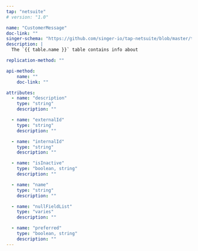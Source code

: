 ```yaml
---
tap: "netsuite"
# version: "1.0"

name: "CustomerMessage"
doc-link: ""
singer-schema: "https://github.com/singer-io/tap-netsuite/blob/master/tap_netsuite/schemas/CustomerMessage.json"
description: |
  The `{{ table.name }}` table contains info about 

replication-method: ""

api-method:
    name: ""
    doc-link: ""

attributes:
  - name: "description"
    type: "string"
    description: ""

  - name: "externalId"
    type: "string"
    description: ""

  - name: "internalId"
    type: "string"
    description: ""

  - name: "isInactive"
    type: "boolean, string"
    description: ""

  - name: "name"
    type: "string"
    description: ""

  - name: "nullFieldList"
    type: "varies"
    description: ""

  - name: "preferred"
    type: "boolean, string"
    description: ""
---
```

